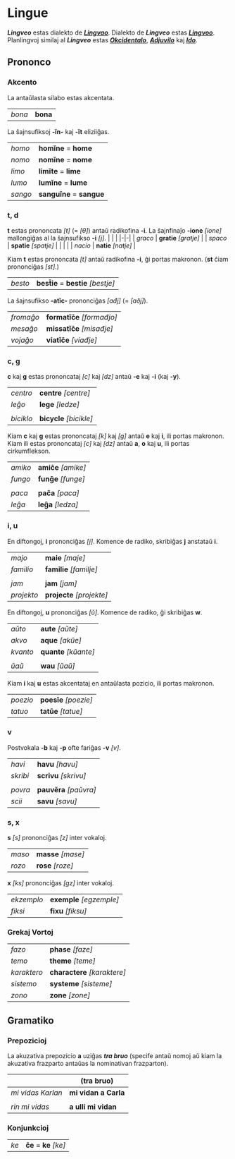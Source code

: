 # Lingue

***Lingveo*** estas dialekto de [***Lingvao***](lingua.md). Dialekto de ***Lingveo*** estas [***Lingvoo***](linguo.md). Planlingvoj similaj al ***Lingveo*** estas [***Okcidentalo***](https://eo.wikipedia.org/wiki/Okcidentalo), [***Adjuvilo***](https://eo.wikipedia.org/wiki/Adjuvilo) kaj [***Ido***](https://eo.wikipedia.org/wiki/Ido_(lingvo)).

## Prononco

### Akcento

La antaŭlasta silabo estas akcentata.

| | |
|-|-|
| *bona* | **bona** |

La ŝajnsufiksoj **-ĭn-** kaj **-ĭt** eliziiĝas.

| | |
|-|-|
| *homo* | **homĭne** = **home** |
| *nomo* | **nomĭne** = **nome** |
| *limo* | **limĭte** = **lime** |
| *lumo* | **lumĭne** = **lume** |
| *sango* | **sanguĭne** = **sangue** |

### t, d

**t** estas prononcata *[ŧ]* (= *[θ]*) antaŭ radikofina **-i**. La ŝajnfinaĵo **-ione** *[ione]* mallongiĝas al la ŝajnsufikso **-i** *[j]*.
| | |
|-|-|
| *graco* | **gratie** *[graŧje]* |
| *spaco* | **spatie** *[spaŧje]* |
| | |
| *nacio* | **natie** *[naŧje]* |

Kiam **t** estas prononcata *[t]* antaŭ radikofina **-i**, ĝi portas makronon. (**st** ĉiam prononciĝas *[st]*.)

| | |
|-|-|
| *besto* | **best̄ie** = **bestie** *[bestje]* |

La ŝajnsufikso **-atĭc-** prononciĝas *[ađj]* (= *[aðj]*).

| | |
|-|-|
| *fromaĝo* | **formatĭc̄e** *[formađjo]* |
| *mesaĝo* | **missatĭc̄e** *[misađje]* |
| *vojaĝo* | **viatĭc̄e** *[viađje]* |
 
### c, g

**c** kaj **g** estas prononcataj *[c]* kaj *[dz]* antaŭ **-e** kaj **-i** (kaj **-y**).

| | |
|-|-|
| *centro* | **centre** *[centre]* |
| *leĝo* | **lege**  *[ledze]* |
| | |
| *biciklo* | **bicycle** *[bicikle]* |

Kiam **c** kaj **g** estas prononcataj *[k]* kaj *[g]* antaŭ **e** kaj **i**, ili portas makronon. Kiam ili estas prononcataj *[c]* kaj *[dz]* antaŭ **a**, **o** kaj **u**, ili portas cirkumflekson.

| | |
|-|-|
| *amiko* | **amic̄e** *[amike]* |
| *fungo* | **funḡe** *[funge]* |
| | |
| *paca* | **paĉa** *[paca]* |
| *leĝa* | **leĝa** *[ledza]* |

### i, u

En diftongoj, **i** prononciĝas *[j]*. Komence de radiko, skribiĝas **j** anstataŭ **i**.

| | |
|-|-|
| *majo* | **maie** *[maje]* |
| *familio* | **familie** *[familje]* |
| | |
| *jam* | **jam** *[jam]* |
| *projekto* | **projecte** *[projekte]* |

En diftongoj, **u** prononciĝas *[ŭ]*. Komence de radiko, ĝi skribiĝas **w**.

| | |
|-|-|
| *aŭto* | **aute** *[aŭte]* |
| *akvo* | **aque** *[akŭe]* |
| *kvanto* | **quante** *[kŭante]* |
| | |
| *ŭaŭ* | **wau** *[ŭaŭ]* |

Kiam **i** kaj **u** estas akcentataj en antaŭlasta pozicio, ili portas makronon.

| | |
|-|-|
| *poezio* | **poesīe** *[poezie]* |
| *tatuo* | **tatūe** *[tatue]* |

### v

Postvokala **-b** kaj **-p** ofte fariĝas **-v** *[v]*.

| | |
|-|-|
| *havi* | **havu** *[havu]* |
| *skribi* | **scrivu** *[skrivu]* |
| | |
| *povra* | **pauvĕra** *[paŭvra]* |
| *scii* | **savu** *[savu]* |

### s, x

**s** *[s]* prononciĝas *[z]* inter vokaloj.

| | |
|-|-|
| *maso* | **masse** *[mase]* |
| *rozo* | **rose** *[roze]* |

**x** *[ks]* prononciĝas *[gz]* inter vokaloj.

| | |
|-|-|
| *ekzemplo* | **exemple** *[egzemple]* |
| *fiksi* | **fixu** *[fiksu]* |

### Grekaj Vortoj

| | |
|-|-|
| *fazo* | **phase** *[faze]* |
| *temo* | **theme** *[teme]* |
| *karaktero* | **charactere** *[karaktere]* |
| *sistemo* | **systeme** *[sisteme]* |
| *zono* | **zone** *[zone]* |

## Gramatiko

### Prepozicioj

La akuzativa prepozicio **a** uziĝas ***tra bruo*** (specife antaŭ nomoj aŭ kiam la akuzativa frazparto antaŭas la nominativan frazparton).

| | (tra bruo) |
|-|-|
| *mi vidas Karlan* | **mi vidan a Carla** |
| | |
| *rin mi vidas* | **a ulli mi vidan** |

### Konjunkcioj

| | |
|-|-|
| *ke* | **c̄e** = **ke** *[ke]* |
